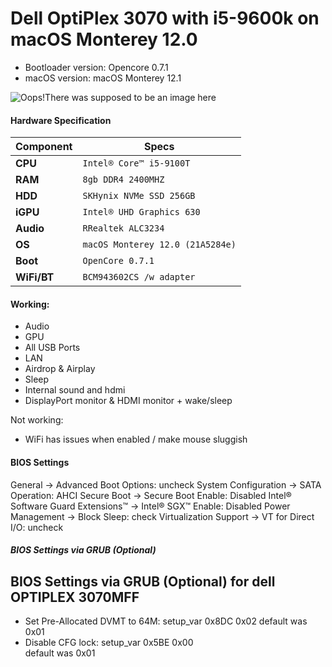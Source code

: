 Dell OptiPlex 3070 with i5-9600k on macOS Monterey 12.0
============================================



- Bootloader version: Opencore 0.7.1
- macOS version: macOS Monterey 12.1


![Oops!There was supposed to be an image here](https://i.imgur.com/jKUO4oY.png)

#### Hardware Specification
| Component | Specs |
|------------|----------------------------------------|
| **CPU**     | `Intel® Core™ i5-9100T` |   
| **RAM**     | `8gb DDR4 2400MHZ`|   
| **HDD**     | `SKHynix NVMe SSD 256GB`|
| **iGPU**    | `Intel® UHD Graphics 630`|
| **Audio**   | `RRealtek ALC3234`|
| **OS**      | `macOS Monterey 12.0 (21A5284e)`|
| **Boot**    | `OpenCore 0.7.1`|
| **WiFi/BT**    | `BCM943602CS /w adapter`|

#### Working: 

- Audio
- GPU 
- All USB Ports
- LAN
- Airdrop & Airplay
- Sleep
- Internal sound and hdmi
- DisplayPort monitor & HDMI monitor + wake/sleep

Not working: 
- WiFi has issues when enabled / make mouse sluggish

#### BIOS Settings

General → Advanced Boot Options: uncheck
System Configuration → SATA Operation: AHCI
Secure Boot → Secure Boot Enable: Disabled
Intel® Software Guard Extensions™ → Intel® SGX™ Enable: Disabled
Power Management → Block Sleep: check
Virtualization Support → VT for Direct I/O: uncheck

##### BIOS Settings via GRUB (Optional)
## BIOS Settings via GRUB (Optional) for dell OPTIPLEX 3070MFF

- Set Pre-Allocated DVMT to 64M: setup_var 0x8DC 0x02 
default was 0x01
- Disable CFG lock: setup_var 0x5BE 0x00 </br>
default was 0x01

